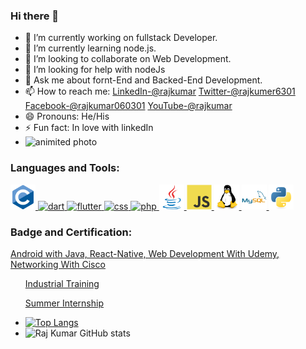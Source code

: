### Hi there 👋

- 🔭 I’m currently working on fullstack Developer.
- 🌱 I’m currently learning node.js.
- 👯 I’m looking to collaborate on Web Development.
- 🤔 I’m looking for help with nodeJs
- 💬 Ask me about fornt-End and Backed-End Development.
- 📫 How to reach me: [LinkedIn-@rajkumar](https://www.linkedin.com/in/raj-kumar-7127b31a8/)
[Twitter-@rajkumer6301](https://twitter.com/rajkumar6301)
[Facebook-@rajkumar060301](https://www.facebook.com/rajkumar060301)
[YouTube-@rajkumar](https://www.youtube.com/channel/UCS0lo3ONuU_iWvOhYNlEksg)
- 😄 Pronouns: He/His
- ⚡ Fun fact: In love with linkedIn
- ![animited photo](https://user-images.githubusercontent.com/61106500/114032703-2ea6c900-989a-11eb-8e11-49fd7198e81c.jpg) 

<h3 align="left">Languages and Tools:</h3>
<p align="left"> <a href="https://www.cprogramming.com/" target="_blank"> <img src="https://raw.githubusercontent.com/devicons/devicon/master/icons/c/c-original.svg" alt="c" width="40" height="40"/> </a> <a href="" target="_blank"> <img src="https://www.pngkit.com/png/detail/534-5342172_c-language-course-c-logo.png" alt="dart" width="40" height="40"/> </a> <a href="" target="_blank"> <img src="https://catalin.red/dist/uploads/2011/01/css3-html5-logo-initial.png" alt="flutter" width="40" height="40"/> <a href="https://developer.mozilla.org/en-US/docs/Web/CSS" target="_blank"> <img src="https://upload.wikimedia.org/wikipedia/commons/thumb/d/d5/CSS3_logo_and_wordmark.svg/1200px-CSS3_logo_and_wordmark.svg.png" alt="css" width="40" height="40"> </a> <a href="" target="_blank"> <img src="https://upload.wikimedia.org/wikipedia/commons/thumb/2/27/PHP-logo.svg/2560px-PHP-logo.svg.png" alt="php" width="40" height="40"> </a>  <a href="https://www.java.com" target="_blank"> <img src="https://raw.githubusercontent.com/devicons/devicon/master/icons/java/java-original.svg" alt="java" width="40" height="40"/> </a> <a href="https://developer.mozilla.org/en-US/docs/Web/JavaScript" target="_blank"> <img src="https://raw.githubusercontent.com/devicons/devicon/master/icons/javascript/javascript-original.svg" alt="javascript" width="40" height="40"/> </a> <a href="https://www.linux.org/" target="_blank"> <img src="https://raw.githubusercontent.com/devicons/devicon/master/icons/linux/linux-original.svg" alt="linux" width="40" height="40"/> </a> <a href="https://www.mysql.com/" target="_blank"> <img src="https://raw.githubusercontent.com/devicons/devicon/master/icons/mysql/mysql-original-wordmark.svg" alt="mysql" width="40" height="40"/> </a> <a href="https://www.python.org" target="_blank"> <img src="https://raw.githubusercontent.com/devicons/devicon/master/icons/python/python-original.svg" alt="python" width="40" height="40"/> </a> </p>

  <h3 align="left">Badge and Certification:</h3>
  <p align="left"> <a href="https://www.linkedin.com/in/raj-kumar-7127b31a8/details/featured/1635467890036/single-media-viewer/" target="_blank"><u>Android with Java, </u></a> <a href="https://media-exp1.licdn.com/dms/image/C5622AQGF2OlToAH7zA/feedshare-shrink_800/0/1635301988301?e=1647475200&v=beta&t=QwH_MbaBADi2LHZ2Ch4KrXcLkh9E6SlWV5ETL0cWsAk" target="_blank"><u>React-Native, </u></a> <a href="https://www.linkedin.com/feed/update/urn:li:activity:6868918307337183232/" target="blank"><u>Web Development With Udemy,</u></a>	<a href="https://www.linkedin.com/feed/update/urn:li:activity:6892095866681880576/" target="_blank"><u>Networking With Cisco </u></a>
	<a href="https://www.linkedin.com/in/raj-kumar-7127b31a8/details/featured/1635467684793/single-media-viewer/" target="_blank"><ul>Industrial Training </ul></a>
	<a href="https://www.linkedin.com/in/raj-kumar-7127b31a8/details/featured/1635467886676/single-media-viewer/"><ul>Summer Internship</ul></a></p>
  
- [![Top Langs](https://github-readme-stats.vercel.app/api/top-langs/?username=rajkumar060301&layout=compact)](https://github.com/rajkumar060301/github-readme-stats)
- ![Raj Kumar GitHub stats](https://github-readme-stats.vercel.app/api?username=rajkumar060301&show_icons=true&theme=radical)

